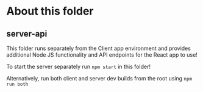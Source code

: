 # About this folder

## server-api

This folder runs separately from the Client app environment and provides additional Node JS functionality and API endpoints for the React app to use!

To start the server separately run `npm start` in this folder!

Alternatively, run both client and server dev builds from the root using `npm run both`
